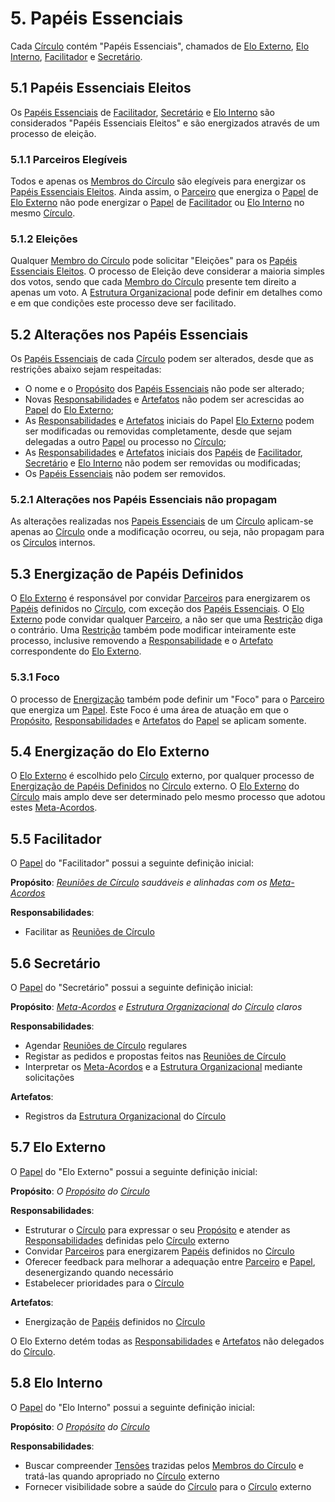 # 5. Papéis Essenciais

Cada [Círculo](estrutura-organizacional.md#circulos) contém "Papéis Essenciais", chamados de [Elo Externo](papeis-essenciais.md#elo-externo), [Elo Interno](papeis-essenciais.md#elo-interno), [Facilitador](papeis-essenciais.md#facilitador) e [Secretário](papeis-essenciais.md#secretario).

## 5.1 Papéis Essenciais Eleitos

Os [Papéis Essenciais](papeis-essenciais.md) de [Facilitador](papeis-essenciais.md#facilitador), [Secretário](papeis-essenciais.md#secretario) e [Elo Interno](papeis-essenciais.md#elo-interno) são considerados "Papéis Essenciais Eleitos" e são energizados através de um processo de eleição.

### 5.1.1 Parceiros Elegíveis

Todos e apenas os [Membros do Círculo](estrutura-organizacional.md#membros-do-circulo) são elegíveis para energizar os [Papéis Essenciais Eleitos](papeis-essenciais.md#papeis-essenciais-eleitos). Ainda assim, o [Parceiro](organizacao.md#parceiros) que energiza o [Papel](estrutura-organizacional.md#papeis) de [Elo Externo](papeis-essenciais.md#elo-externo) não pode energizar o [Papel](estrutura-organizacional.md#papeis) de [Facilitador](papeis-essenciais.md#facilitador) ou [Elo Interno](papeis-essenciais.md#elo-interno) no mesmo [Círculo](estrutura-organizacional.md#circulos).

### 5.1.2 Eleições

Qualquer [Membro do Círculo](estrutura-organizacional.md#membros-do-circulo) pode solicitar "Eleições" para os [Papéis Essenciais Eleitos](papeis-essenciais.md#papeis-essenciais-eleitos). O processo de Eleição deve considerar a maioria simples dos votos, sendo que cada [Membro do Círculo](estrutura-organizacional.md#membros-do-circulo) presente tem direito a apenas um voto. A [Estrutura Organizacional](estrutura-organizacional.md) pode definir em detalhes como e em que condições este processo deve ser facilitado.

## 5.2 Alterações nos Papéis Essenciais

Os [Papéis Essenciais](papeis-essenciais.md) de cada [Círculo](estrutura-organizacional.md#circulos) podem ser alterados, desde que as restrições abaixo sejam respeitadas:

* O nome e o [Propósito](estrutura-organizacional.md#papeis) dos [Papéis Essenciais](papeis-essenciais.md) não pode ser alterado;
* Novas [Responsabilidades](estrutura-organizacional.md#papeis) e [Artefatos](estrutura-organizacional.md#papeis) não podem ser acrescidas ao [Papel](estrutura-organizacional.md#papeis) do [Elo Externo](papeis-essenciais.md#elo-externo);
* As [Responsabilidades](estrutura-organizacional.md#papeis) e [Artefatos](estrutura-organizacional.md#papeis) iniciais do Papel [Elo Externo](papeis-essenciais.md#elo-externo) podem ser modificadas ou removidas completamente, desde que sejam delegadas a outro [Papel](estrutura-organizacional.md#papeis) ou processo no [Círculo](estrutura-organizacional.md#circulos);
* As [Responsabilidades](estrutura-organizacional.md#papeis) e [Artefatos](estrutura-organizacional.md#papeis) iniciais dos [Papéis](estrutura-organizacional.md#papeis) de [Facilitador](papeis-essenciais.md#facilitador), [Secretário](papeis-essenciais.md#secretario) e [Elo Interno](papeis-essenciais.md#elo-interno) não podem ser removidas ou modificadas;
* Os [Papéis Essenciais](papeis-essenciais.md) não podem ser removidos.

### 5.2.1 Alterações nos Papéis Essenciais não propagam

As alterações realizadas nos [Papeis Essenciais](papeis-essenciais.md) de um [Círculo](estrutura-organizacional.md#circulos) aplicam-se apenas ao [Círculo](estrutura-organizacional.md#circulos) onde a modificação ocorreu, ou seja, não propagam para os [Círculos](estrutura-organizacional.md#circulos) internos.

## 5.3 Energização de Papéis Definidos

O [Elo Externo](papeis-essenciais.md#elo-externo) é responsável por convidar [Parceiros](organizacao.md#parceiros) para energizarem os [Papéis](estrutura-organizacional.md#papeis) definidos no [Círculo](estrutura-organizacional.md#circulos), com exceção dos [Papéis Essenciais](papeis-essenciais.md). O [Elo Externo](papeis-essenciais.md#elo-externo) pode convidar qualquer [Parceiro](organizacao.md#parceiros), a não ser que uma [Restrição](estrutura-organizacional.md#restricoes) diga o contrário. Uma [Restrição](estrutura-organizacional.md#restricoes) também pode modificar inteiramente este processo, inclusive removendo a [Responsabilidade](estrutura-organizacional.md#papeis) e o [Artefato](estrutura-organizacional.md#papeis) correspondente do [Elo Externo](papeis-essenciais.md#elo-externo).

### 5.3.1 Foco

O processo de [Energização](estrutura-organizacional.md#energizacao) também pode definir um "Foco" para o [Parceiro](organizacao.md#parceiros) que energiza um [Papel](estrutura-organizacional.md#papeis). Este Foco é uma área de atuação em que o [Propósito](estrutura-organizacional.md#papeis), [Responsabilidades](estrutura-organizacional.md#papeis) e [Artefatos](estrutura-organizacional.md#papeis) do [Papel](estrutura-organizacional.md#papeis) se aplicam somente.

## 5.4 Energização do Elo Externo

O [Elo Externo](papeis-essenciais.md#elo-externo) é escolhido pelo [Círculo](estrutura-organizacional.md#circulos) externo, por qualquer processo de [Energização de Papéis Definidos](papeis-essenciais.md#energizacao-de-papeis-definidos) no [Círculo](estrutura-organizacional.md#circulos) externo. O [Elo Externo](papeis-essenciais.md#elo-externo) do [Círculo](estrutura-organizacional.md#circulos) mais amplo deve ser determinado pelo mesmo processo que adotou estes [Meta-Acordos](./).

## 5.5 Facilitador

O [Papel](estrutura-organizacional.md#papeis) do "Facilitador" possui a seguinte definição inicial:

**Propósito**: [_Reuniões de Círculo_](interacoes.md#reuniao-de-circulo) _saudáveis e alinhadas com os_ [_Meta-Acordos_](./)

**Responsabilidades**:

* Facilitar as [Reuniões de Círculo](interacoes.md#reuniao-de-circulo)

## 5.6 Secretário

O [Papel](estrutura-organizacional.md#papeis) do "Secretário" possui a seguinte definição inicial:

**Propósito**: [_Meta-Acordos_](./) _e_ [_Estrutura Organizacional_](estrutura-organizacional.md) _do_ [_Círculo_](estrutura-organizacional.md#circulos) _claros_

**Responsabilidades**:

* Agendar [Reuniões de Círculo](interacoes.md#reuniao-de-circulo) regulares
* Registar as pedidos e propostas feitos nas [Reuniões de Círculo](interacoes.md#reuniao-de-circulo)
* Interpretar os [Meta-Acordos](./) e a [Estrutura Organizacional](estrutura-organizacional.md) mediante solicitações

**Artefatos**:

* Registros da [Estrutura Organizacional](estrutura-organizacional.md) do [Círculo](estrutura-organizacional.md#circulos)

## 5.7 Elo Externo

O [Papel](estrutura-organizacional.md#papeis) do "Elo Externo" possui a seguinte definição inicial:

**Propósito**: _O_ [_Propósito_](estrutura-organizacional.md#papeis) _do_ [_Círculo_](estrutura-organizacional.md#circulos)

**Responsabilidades**:

* Estruturar o [Círculo](estrutura-organizacional.md#circulos) para expressar o seu [Propósito](estrutura-organizacional.md#papeis) e atender as [Responsabilidades](estrutura-organizacional.md#papeis) definidas pelo [Círculo](estrutura-organizacional.md#circulos) externo
* Convidar [Parceiros](organizacao.md#parceiros) para energizarem [Papéis](estrutura-organizacional.md#papeis) definidos no [Círculo](estrutura-organizacional.md#circulos)
* Oferecer feedback para melhorar a adequação entre [Parceiro](organizacao.md#parceiros) e [Papel](estrutura-organizacional.md#papeis), desenergizando quando necessário
* Estabelecer prioridades para o [Círculo](estrutura-organizacional.md#circulos)

**Artefatos**:

* Energização de [Papéis](estrutura-organizacional.md#papeis) definidos no [Círculo](estrutura-organizacional.md#circulos)

O Elo Externo detém todas as [Responsabilidades](estrutura-organizacional.md#papeis) e [Artefatos](estrutura-organizacional.md#papeis) não delegados do [Círculo](estrutura-organizacional.md#circulos).

## 5.8 Elo Interno

O [Papel](estrutura-organizacional.md#papeis) do "Elo Interno" possui a seguinte definição inicial:

**Propósito**: _O_ [_Propósito_](estrutura-organizacional.md#papeis) _do_ [_Círculo_](estrutura-organizacional.md#circulos)

**Responsabilidades**:

* Buscar compreender [Tensões](organizacao.md#tensoes) trazidas pelos [Membros do Círculo](estrutura-organizacional.md#membros-do-circulo) e tratá-las quando apropriado no [Círculo](estrutura-organizacional.md#circulos) externo
* Fornecer visibilidade sobre a saúde do [Círculo](estrutura-organizacional.md#circulos) para o [Círculo](estrutura-organizacional.md#circulos) externo

